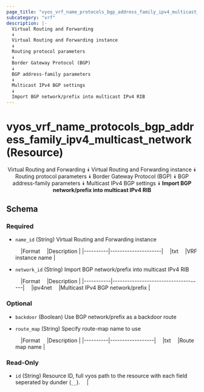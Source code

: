 ```yaml
---
page_title: "vyos_vrf_name_protocols_bgp_address_family_ipv4_multicast_network Resource - terraform-provider-vyos"
subcategory: "vrf"
description: |-
  Virtual Routing and Forwarding
  ⯯
  Virtual Routing and Forwarding instance
  ⯯
  Routing protocol parameters
  ⯯
  Border Gateway Protocol (BGP)
  ⯯
  BGP address-family parameters
  ⯯
  Multicast IPv4 BGP settings
  ⯯
  Import BGP network/prefix into multicast IPv4 RIB
---
```


# vyos_vrf_name_protocols_bgp_address_family_ipv4_multicast_network (Resource)
<center>

Virtual Routing and Forwarding
⯯
Virtual Routing and Forwarding instance
⯯
Routing protocol parameters
⯯
Border Gateway Protocol (BGP)
⯯
BGP address-family parameters
⯯
Multicast IPv4 BGP settings
⯯
**Import BGP network/prefix into multicast IPv4 RIB**


</center>

## Schema

### Required

- `name_id` (String) Virtual Routing and Forwarding instance

    &emsp;|Format  &emsp;|Description        |
    |----------|---------------------|
    &emsp;|txt     &emsp;|VRF instance name  |
- `network_id` (String) Import BGP network/prefix into multicast IPv4 RIB

    &emsp;|Format   &emsp;|Description                        |
    |-----------|-------------------------------------|
    &emsp;|ipv4net  &emsp;|Multicast IPv4 BGP network/prefix  |

### Optional

- `backdoor` (Boolean) Use BGP network/prefix as a backdoor route
- `route_map` (String) Specify route-map name to use

    &emsp;|Format  &emsp;|Description     |
    |----------|------------------|
    &emsp;|txt     &emsp;|Route map name  |

### Read-Only

- `id` (String) Resource ID, full vyos path to the resource with each field seperated by dunder (`__`).  &emsp;|
